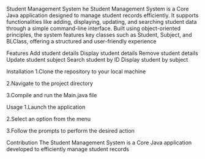 
Student Management System
he Student Management System is a Core Java application designed to manage student records efficiently. It supports functionalities like adding, displaying, updating, and searching student data through a simple command-line interface. Built using object-oriented principles, the system features key classes such as Student, Subject, and BLClass, offering a structured and user-friendly experience

Features
Add student details
Display student details
Remove student details
Update student subject
Search student by ID
Display student by subject

Installation
1.Clone the repository to your local machine

2.Navigate to the project directory

3.Compile and run the Main.java file

Usage
1.Launch the application

2.Select an option from the menu

3.Follow the prompts to perform the desired action

Contribution
The Student Management System is a Core Java application developed to efficiently manage student records
